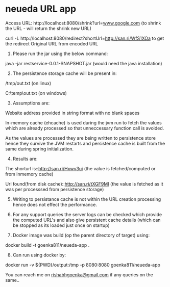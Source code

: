 # neueda URL app

Access URL: http://localhost:8080/shrink?url=www.google.com (to shrink the URL - will return the shrink new URL)

curl -L http://localhost:8080/redirect?shortUrl=http://san.ri/WfS1XOa to get the redirect Original URL from encoded URL


1. Please run the jar using the below command:

java -jar restservice-0.0.1-SNAPSHOT.jar (would need the java installation)

2. The persistence storage cache will be present in:

/tmp/out.txt (on linux)

C:\temp\out.txt (on windows)

3. Assumptions are:

Website address provided in string format with no blank spaces

In-memory cache (ehcache) is used during the jvm run to fetch the values which are already processed so that unneccessary function call is avoided.

As the values are processed they are being written to persistence store hence they survive the JVM restarts and persistence cache is built from the same during spring initialization.

4. Results are:

The shorturl is::http://san.ri/Hxwv3ui (the value is fetched/computed or from inmemory cache)

Url found(from disk cache)::http://san.ri/tXGF9MI (the value is fetched as it was per processsed from persistence storage)

5. Writing to persistance cache is not within the URL creation processing hence does not effect the performance.

6. For any support queries the server logs can be checked which provide the computed URL's and also give persistent cache details (which can be stopped as its loaded just once on startup)

7. Docker image was build (op the parent directory of target) using:

docker build -t goenka811/neueda-app .

8. Can run using docker by:

docker run -v ${PWD}/output:/tmp -p 8080:8080 goenka811/neueda-app

You can reach me on rishabhgoenka@gmail.com if any queries on the same..
